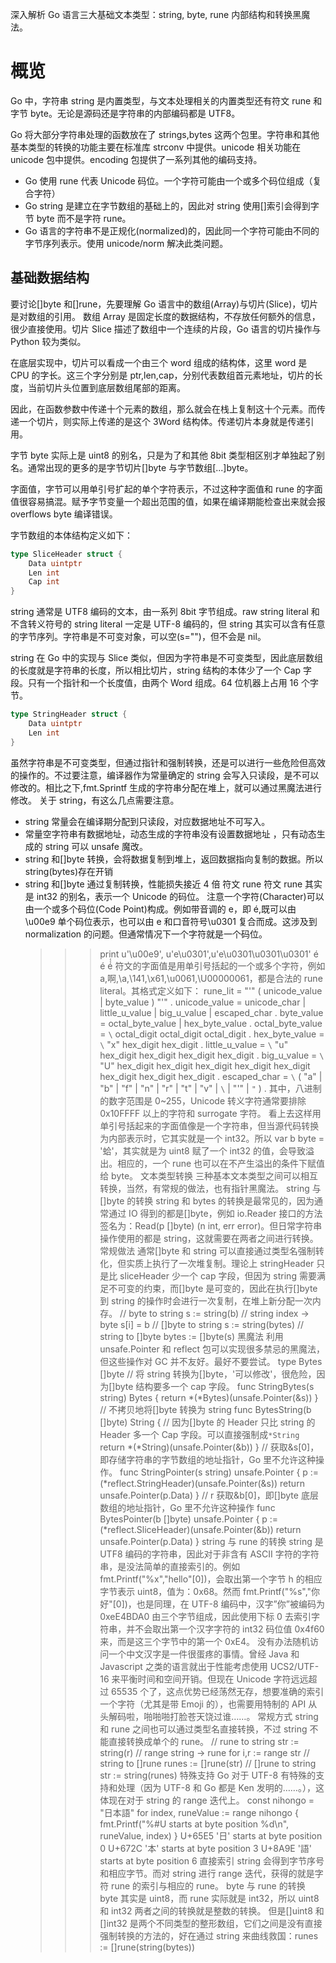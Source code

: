 深入解析 Go 语言三大基础文本类型：string, byte, rune 内部结构和转换黑魔法。

# 概览

Go 中，字符串 string 是内置类型，与文本处理相关的内置类型还有符文 rune 和字节 byte。无论是源码还是字符串的内部编码都是 UTF8。

Go 将大部分字符串处理的函数放在了 strings,bytes 这两个包里。字符串和其他基本类型的转换的功能主要在标准库 strconv 中提供。unicode 相关功能在 unicode 包中提供。encoding 包提供了一系列其他的编码支持。

- Go 使用 rune 代表 Unicode 码位。一个字符可能由一个或多个码位组成（复合字符）
- Go string 是建立在字节数组的基础上的，因此对 string 使用[]索引会得到字节 byte 而不是字符 rune。
- Go 语言的字符串不是正规化(normalized)的，因此同一个字符可能由不同的字节序列表示。使用 unicode/norm 解决此类问题。

## 基础数据结构

要讨论[]byte 和[]rune，先要理解 Go 语言中的数组(Array)与切片(Slice)，切片是对数组的引用。
数组 Array 是固定长度的数据结构，不存放任何额外的信息，很少直接使用。切片 Slice 描述了数组中一个连续的片段，Go 语言的切片操作与 Python 较为类似。

在底层实现中，切片可以看成一个由三个 word 组成的结构体，这里 word 是 CPU 的字长。这三个字分别是 ptr,len,cap，分别代表数组首元素地址，切片的长度，当前切片头位置到底层数组尾部的距离。

因此，在函数参数中传递十个元素的数组，那么就会在栈上复制这十个元素。而传递一个切片，则实际上传递的是这个 3Word 结构体。传递切片本身就是传递引用。

字节 byte 实际上是 uint8 的别名，只是为了和其他 8bit 类型相区别才单独起了别名。通常出现的更多的是字节切片[]byte 与字节数组[...]byte。

字面值，字节可以用单引号扩起的单个字符表示，不过这种字面值和 rune 的字面值很容易搞混。赋予字节变量一个超出范围的值，如果在编译期能检查出来就会报 overflows byte 编译错误。

字节数组的本体结构定义如下：

```go
type SliceHeader struct {
    Data uintptr
    Len int
    Cap int
}
```

string 通常是 UTF8 编码的文本，由一系列 8bit 字节组成。raw string literal 和不含转义符号的 string literal 一定是 UTF-8 编码的，但 string 其实可以含有任意的字节序列。字符串是不可变对象，可以空(s="")，但不会是 nil。

string 在 Go 中的实现与 Slice 类似，但因为字符串是不可变类型，因此底层数组的长度就是字符串的长度，所以相比切片，string 结构的本体少了一个 Cap 字段。只有一个指针和一个长度值，由两个 Word 组成。64 位机器上占用 16 个字节。

```go
type StringHeader struct {
    Data uintptr
    Len int
}
```

虽然字符串是不可变类型，但通过指针和强制转换，还是可以进行一些危险但高效的操作的。不过要注意，编译器作为常量确定的 string 会写入只读段，是不可以修改的。相比之下,fmt.Sprintf 生成的字符串分配在堆上，就可以通过黑魔法进行修改。
关于 string，有这么几点需要注意。

- string 常量会在编译期分配到只读段，对应数据地址不可写入。
- 常量空字符串有数据地址，动态生成的字符串没有设置数据地址 ，只有动态生成的 string 可以 unsafe 魔改。
- string 和[]byte 转换，会将数据复制到堆上，返回数据指向复制的数据。所以 string(bytes)存在开销
- string 和[]byte 通过复制转换，性能损失接近 4 倍
  符文 rune
  符文 rune 其实是 int32 的别名，表示一个 Unicode 的码位。
  注意一个字符(Character)可以由一个或多个码位(Code Point)构成。例如带音调的 e，即 é,既可以由\u00e9 单个码位表示，也可以由 e 和口音符号\u0301 复合而成。这涉及到 normalization 的问题。但通常情况下一个字符就是一个码位。
  > > > print u'\u00e9', u'e\u0301',u'e\u0301\u0301\u0301'
  > > > é é é́́
  > > > 符文的字面值是用单引号括起的一个或多个字符，例如 a,啊,\a,\141,\x61,\u0061,\U00000061，都是合法的 rune literal。其格式定义如下：
  > > > rune_lit = "'" ( unicode_value | byte_value ) "'" .
  > > > unicode_value = unicode_char | little_u_value | big_u_value | escaped_char .
  > > > byte_value = octal_byte_value | hex_byte_value .
  > > > octal_byte_value = `\` octal_digit octal_digit octal_digit .
  > > > hex_byte_value = `\` "x" hex_digit hex_digit .
  > > > little_u_value = `\` "u" hex_digit hex_digit hex_digit hex_digit .
  > > > big_u_value = `\` "U" hex_digit hex_digit hex_digit hex_digit
                               hex_digit hex_digit hex_digit hex_digit .
  escaped_char = `\` ( "a" | "b" | "f" | "n" | "r" | "t" | "v" | `\` | "'" | `"` ) .
  其中，八进制的数字范围是 0~255，Unicode 转义字符通常要排除 0x10FFFF 以上的字符和 surrogate 字符。
  看上去这样用单引号括起来的字面值像是一个字符串，但当源代码转换为内部表示时，它其实就是一个 int32。所以 var b byte = '蛤'，其实就是为 uint8 赋了一个 int32 的值，会导致溢出。相应的，一个 rune 也可以在不产生溢出的条件下赋值给 byte。
  文本类型转换
  三种基本文本类型之间可以相互转换，当然，有常规的做法，也有指针黑魔法。
  string 与[]byte 的转换
  string 和 bytes 的转换是最常见的，因为通常通过 IO 得到的都是[]byte，例如 io.Reader 接口的方法签名为：Read(p []byte) (n int, err error)。但日常字符串操作使用的都是 string，这就需要在两者之间进行转换。
  常规做法
  通常[]byte 和 string 可以直接通过类型名强制转化，但实质上执行了一次堆复制。理论上 stringHeader 只是比 sliceHeader 少一个 cap 字段，但因为 string 需要满足不可变的约束，而[]byte 是可变的，因此在执行[]byte 到 string 的操作时会进行一次复制，在堆上新分配一次内存。
  // byte to string
  s := string(b)
  // string index -> byte
  s[i] = b
  // []byte to string
  s := string(bytes)
  // string to []byte
  bytes := []byte(s)
  黑魔法
  利用 unsafe.Pointer 和 reflect 包可以实现很多禁忌的黑魔法，但这些操作对 GC 并不友好。最好不要尝试。
  type Bytes []byte
  // 将 string 转换为[]byte，'可以修改'，很危险，因为[]byte 结构要多一个 cap 字段。
  func StringBytes(s string) Bytes {
  return *(*Bytes)(unsafe.Pointer(&s))
  }
  // 不拷贝地将[]byte 转换为 string
  func BytesString(b []byte) String {
  // 因为[]byte 的 Header 只比 string 的 Header 多一个 Cap 字段。可以直接强制成`*String`
  return *(*String)(unsafe.Pointer(&b))
  }
  // 获取&s[0]，即存储字符串的字节数组的地址指针，Go 里不允许这种操作。
  func StringPointer(s string) unsafe.Pointer {
  p := (*reflect.StringHeader)(unsafe.Pointer(&s))
  return unsafe.Pointer(p.Data)
  }
  // r 获取&b[0]，即[]byte 底层数组的地址指针，Go 里不允许这种操作
  func BytesPointer(b []byte) unsafe.Pointer {
  p := (*reflect.SliceHeader)(unsafe.Pointer(&b))
  return unsafe.Pointer(p.Data)
  }
  string 与 rune 的转换
  string 是 UTF8 编码的字符串，因此对于非含有 ASCII 字符的字符串，是没法简单的直接索引的。例如
  fmt.Printf("%x","hello"[0])，会取出第一个字节 h 的相应字节表示 uint8，值为：0x68。然而
  fmt.Printf("%s","你好"[0])，也是同理，在 UTF-8 编码中，汉字”你”被编码为 0xeE4BDA0 由三个字节组成，因此使用下标 0 去索引字符串，并不会取出第一个汉字字符的 int32 码位值 0x4f60 来，而是这三个字节中的第一个 0xE4。
  没有办法随机访问一个中文汉字是一件很蛋疼的事情。曾经 Java 和 Javascript 之类的语言就出于性能考虑使用 UCS2/UTF-16 来平衡时间和空间开销。但现在 Unicode 字符远远超过 65535 个了，这点优势已经荡然无存，想要准确的索引一个字符（尤其是带 Emoji 的），也需要用特制的 API 从头解码啦，啪啪啪打脸苍天饶过谁……。
  常规方式
  string 和 rune 之间也可以通过类型名直接转换，不过 string 不能直接转换成单个的 rune。
  // rune to string
  str := string(r)
  // range string -> rune
  for i,r := range str
  // string to []rune
  runes := []rune(str)
  // []rune to string
  str := string(runes)
  特殊支持
  Go 对于 UTF-8 有特殊的支持和处理（因为 UTF-8 和 Go 都是 Ken 发明的……。），这体现在对于 string 的 range 迭代上。
  const nihongo = "日本語"
  for index, runeValue := range nihongo {
  fmt.Printf("%#U starts at byte position %d\n", runeValue, index)
  }
  U+65E5 '日' starts at byte position 0
  U+672C '本' starts at byte position 3
  U+8A9E '語' starts at byte position 6
  直接索引 string 会得到字节序号和相应字节。而对 string 进行 range 迭代，获得的就是字符 rune 的索引与相应的 rune。
  byte 与 rune 的转换
  byte 其实是 uint8，而 rune 实际就是 int32，所以 uint8 和 int32 两者之间的转换就是整数的转换。
  但是[]uint8 和[]int32 是两个不同类型的整形数组，它们之间是没有直接强制转换的方法的，好在通过 string 来曲线救国：runes := []rune(string(bytes))
